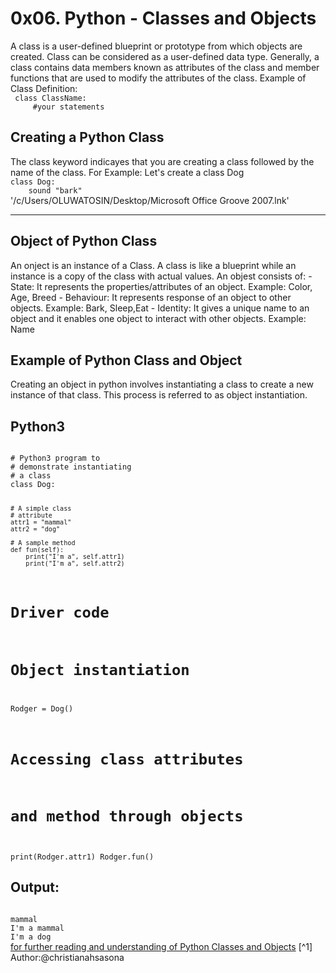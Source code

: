 <h1> 0x06. Python - Classes and Objects </h1>
 A class is a user-defined blueprint or prototype from which objects are created. Class can be considered as a user-defined data type. Generally, a class contains data members known as attributes of the class and member functions that are used to modify the attributes of the class.
 Example of Class Definition:
<code> 
 class ClassName:
     #your statements
</code>
<h2> Creating a Python Class</h2>
 The class keyword indicayes that you are creating a class followed by the name of the class.
 For Example:
 Let's create a class Dog
<code>
class Dog:
    sound "bark"
</code>
'/c/Users/OLUWATOSIN/Desktop/Microsoft Office Groove 2007.lnk'<hr />
<h2> Object of Python Class </h2>
 An onject is an instance of a Class. A class is like a blueprint while an instance is a copy of the class with actual values.
 An objest consists of:
- State: It represents the properties/attributes of an object. Example: Color, Age, Breed
- Behaviour: It represents response of an object to other objects. Example: Bark, Sleep,Eat
- Identity: It gives a unique name to an object and it enables one object to interact with other objects. Example: Name
<h2>Example of Python Class and Object </h2>
 Creating an object in python involves instantiating a class to create a new instance of that class. This process is referred to as object instantiation.
 <h2> Python3 </h2>
<code>
# Python3 program to
# demonstrate instantiating
# a class
class Dog:
 
    # A simple class
    # attribute
    attr1 = "mammal"
    attr2 = "dog"
 
    # A sample method
    def fun(self):
        print("I'm a", self.attr1)
        print("I'm a", self.attr2)
 
 
# Driver code
# Object instantiation
Rodger = Dog()

# Accessing class attributes
# and method through objects
print(Rodger.attr1)
Rodger.fun()
</code>

 <h2> Output: </h2>
<code>
mammal
I'm a mammal
I'm a dog
</code>
<a href="https://www.tutorialspoint.com/python/python_classes_objects.htm" style="decoration:none"> for further reading and understanding of Python Classes and Objects</a>
[^1] Author:@christianahsasona

